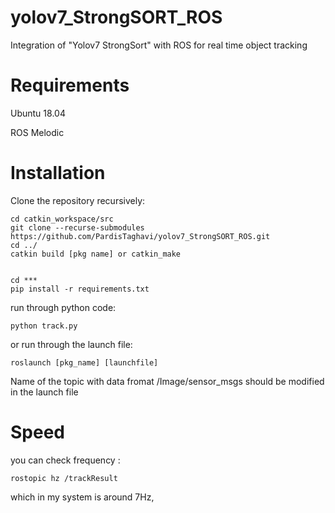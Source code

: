 # yolov7_StrongSORT_ROS
Integration of  "Yolov7 StrongSort" with ROS for real time object tracking

# Requirements
Ubuntu 18.04

ROS Melodic

# Installation

Clone the repository recursively:

```
cd catkin_workspace/src
git clone --recurse-submodules https://github.com/PardisTaghavi/yolov7_StrongSORT_ROS.git
cd ../
catkin build [pkg name] or catkin_make
```
```

cd ***
pip install -r requirements.txt
```

run through python code:
```
python track.py 
```
or run through the launch file:
```
roslaunch [pkg_name] [launchfile]
```
Name of the topic with data fromat /Image/sensor_msgs should be modified in the launch file
# Speed
you can check frequency :
```
rostopic hz /trackResult
```
which in my system is around 7Hz,

